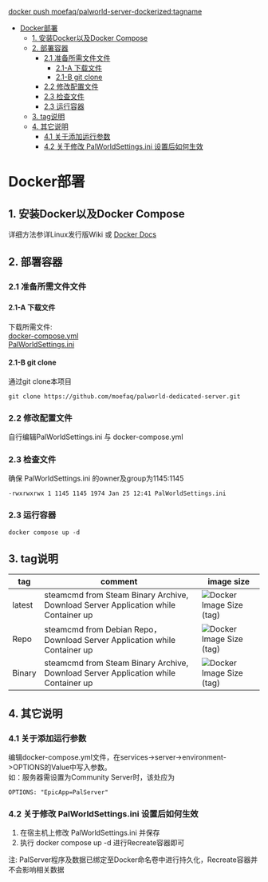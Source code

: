 [docker push moefaq/palworld-server-dockerized:tagname](https://hub.docker.com/r/moefaq/palworld-server-dockerized)
- [Docker部署](#docker部署)
  - [1. 安装Docker以及Docker Compose](#1-安装docker以及docker-compose)
  - [2. 部署容器](#2-部署容器)
    - [2.1 准备所需文件文件](#21-准备所需文件文件)
      - [2.1-A 下载文件](#21-a-下载文件)
      - [2.1-B git clone](#21-b-git-clone)
    - [2.2 修改配置文件](#22-修改配置文件)
    - [2.3 检查文件](#23-检查文件)
    - [2.3 运行容器](#23-运行容器)
  - [3. tag说明](#3-tag说明)
  - [4. 其它说明](#4-其它说明)
    - [4.1 关于添加运行参数](#41-关于添加运行参数)
    - [4.2 关于修改 PalWorldSettings.ini 设置后如何生效](#42-关于修改-palworldsettingsini-设置后如何生效)

# Docker部署
## 1. 安装Docker以及Docker Compose  
详细方法参详Linux发行版Wiki 或 [Docker Docs](https://docs.docker.com/manuals/)

## 2. 部署容器
### 2.1 准备所需文件文件
#### 2.1-A 下载文件
下载所需文件:  
[docker-compose.yml](https://github.com/moefaq/palworld-dedicated-server/raw/master/docker-compose.yml)  
[PalWorldSettings.ini](https://github.com/moefaq/palworld-dedicated-server/raw/master/PalWorldSettings.ini)
#### 2.1-B git clone
通过git clone本项目

    git clone https://github.com/moefaq/palworld-dedicated-server.git
### 2.2 修改配置文件
自行编辑PalWorldSettings.ini 与 docker-compose.yml
### 2.3 检查文件
确保 PalWorldSettings.ini 的owner及group为1145:1145  

    -rwxrwxrwx 1 1145 1145 1974 Jan 25 12:41 PalWorldSettings.ini
### 2.3 运行容器
    docker compose up -d

## 3. tag说明
| tag    | comment                                                                            | image size                                                                                                    |
| ------ | ---------------------------------------------------------------------------------- | ------------------------------------------------------------------------------------------------------------- |
| latest | steamcmd from Steam Binary Archive, Download Server Application while Container up | ![Docker Image Size (tag)](https://img.shields.io/docker/image-size/moefaq/palworld-server-dockerized/latest) |
| Repo   | steamcmd from Debian Repo，Download Server Application while Container up          | ![Docker Image Size (tag)](https://img.shields.io/docker/image-size/moefaq/palworld-server-dockerized/Repo)   |
| Binary | steamcmd from Steam Binary Archive, Download Server Application while Container up | ![Docker Image Size (tag)](https://img.shields.io/docker/image-size/moefaq/palworld-server-dockerized/Binary) |

## 4. 其它说明
### 4.1 关于添加运行参数
编辑docker-compose.yml文件，在services->server->environment->OPTIONS的Value中写入参数。  
如：服务器需设置为Community Server时，该处应为  

    OPTIONS: "EpicApp=PalServer"
### 4.2 关于修改 PalWorldSettings.ini 设置后如何生效
1. 在宿主机上修改 PalWorldSettings.ini 并保存
2. 执行 docker compose up -d 进行Recreate容器即可  

注: PalServer程序及数据已绑定至Docker命名卷中进行持久化，Recreate容器并不会影响相关数据